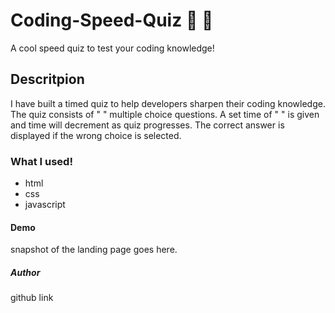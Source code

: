 # Coding-Speed-Quiz :memo: :pencil:
A cool speed quiz to test your coding knowledge!


## Descritpion 
I have built a timed quiz to help developers sharpen their coding knowledge. The quiz consists of " " multiple choice questions. A set time of " " is given and time will decrement as quiz progresses. The correct answer is displayed if the wrong choice is selected.



### What I used! 
- html 
- css
- javascript 


#### Demo
snapshot of the landing page goes here. 

##### Author 
github link 